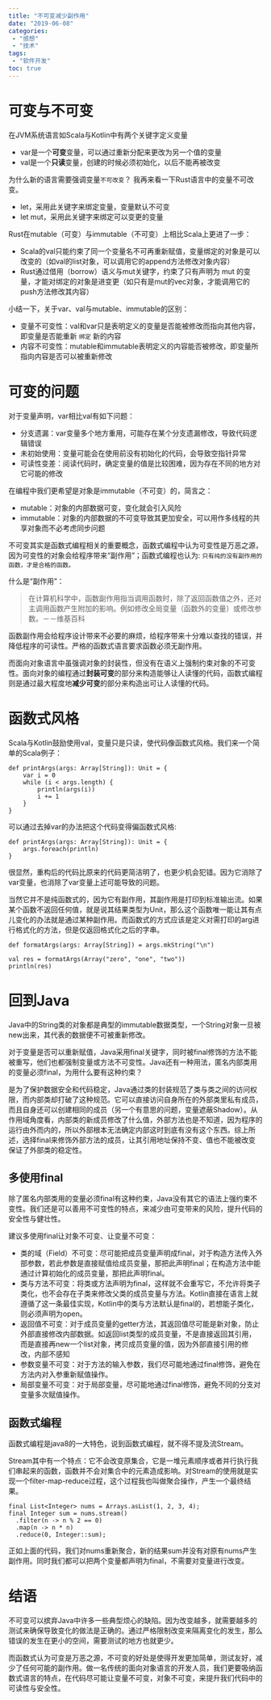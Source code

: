 ```yaml
---
title: "不可变减少副作用"
date: "2019-06-08"
categories:
 - "感想"
 - "技术"
tags:
 - "软件开发"
toc: true
---
```



# 可变与不可变

在JVM系统语言如Scala与Kotlin中有两个关键字定义变量
  
 - var是一个**可变**变量，可以通过重新分配来更改为另一个值的变量
 - val是一个**只读**变量，创建的时候必须初始化，以后不能再被改变
  
为什么新的语言需要强调变量`不可改变`？ 我再来看一下Rust语言中的变量不可改变。

 - let，采用此关键字来绑定变量，变量默认不可变
 - let mut，采用此关键字来绑定可以变更的变量

Rust在mutable（可变）与immutable（不可变）上相比Scala上更进了一步：

 - Scala的val只能约束了同一个变量名不可再重新赋值，变量绑定的对象是可以改变的（如val的list对象，可以调用它的append方法修改对象内容）
 - Rust通过借用（borrow）语义与mut关键字，约束了只有声明为 mut 的变量，才能对绑定的对象是进变更（如只有是mut的vec对象，才能调用它的push方法修改其内容）

<!--more-->
小结一下，关于var、val与mutable、immutable的区别：

 - 变量不可变性：val和var只是表明定义的变量是否能被修改而指向其他内容，即变量是否能重新 `绑定` 新的内容
 - 内容不可变性：mutable和immutable表明定义的内容能否被修改，即变量所指向内容是否可以被重新修改

# 可变的问题

对于变量声明，var相比val有如下问题：

 - 分支遗漏：var变量多个地方重用，可能存在某个分支遗漏修改，导致代码逻辑错误
 - 未初始使用：变量可能会在使用前没有初始化的代码，会导致空指针异常
 - 可读性变差：阅读代码时，确定变量的值是比较困难，因为存在不同的地方对它可能的修改

在编程中我们更希望是对象是immutable（不可变）的，简言之：
  
  - mutable：对象的内部数据可变，变化就会引入风险
  - immutable：对象的内部数据的不可变导致其更加安全，可以用作多线程的共享对象而不必考虑同步问题

不可变其实是函数式编程相关的重要概念，函数式编程中认为可变性是万恶之源，因为可变性的对象会给程序带来“副作用”；函数式编程也认为: `只有纯的没有副作用的函数，才是合格的函数。`

什么是“副作用”：

> 在计算机科学中，函数副作用指当调用函数时，除了返回函数值之外，还对主调用函数产生附加的影响。例如修改全局变量（函数外的变量）或修改参数。－－维基百科

函数副作用会给程序设计带来不必要的麻烦，给程序带来十分难以查找的错误，并降低程序的可读性。严格的函数式语言要求函数必须无副作用。

而面向对象语言中虽强调对象的封装性，但没有在语义上强制约束对象的不可变性。面向对象的编程通过**封装可变**的部分来构造能够让人读懂的代码，函数式编程则是通过最大程度地**减少可变**的部分来构造出可让人读懂的代码。


# 函数式风格

Scala与Kotlin鼓励使用val，变量只是只读，使代码像函数式风格。我们来一个简单的Scala例子：

```
def printArgs(args: Array[String]): Unit = {  
    var i = 0 
    while (i < args.length) {  
        println(args(i))  
        i += 1  
    }  
}  
```

可以通过去掉var的办法把这个代码变得偏函数式风格: 

```
def printArgs(args: Array[String]): Unit = {  
    args.foreach(println)  
}  
```

很显然，重构后的代码比原来的代码更简洁明了，也更少机会犯错。因为它消除了var变量，也消除了var变量上述可能导致的问题。

当然它并不是纯函数式的，因为它有副作用，其副作用是打印到标准输出流。如果某个函数不返回任何值，就是说其结果类型为Unit，那么这个函数唯一能让其有点儿变化的办法就是通过某种副作用。而函数式的方式应该是定义对需打印的arg进行格式化的方法，但是仅返回格式化之后的字串。

```
def formatArgs(args: Array[String]) = args.mkString("\n")

val res = formatArgs(Array("zero", "one", "two"))
println(res)
```

# 回到Java

Java中的String类的对象都是典型的immutable数据类型，一个String对象一旦被new出来，其代表的数据便不可被重新修改。

对于变量是否可以重新赋值，Java采用final关键字，同时被final修饰的方法不能被重写，他们也都强制变量或方法不可变性。Java还有一种用法，匿名内部类用的变量必须final，为用什么要有这种约束？

是为了保护数据安全和代码稳定，Java通过类的封装规范了类与类之间的访问权限，而内部类却打破了这种规范。它可以直接访问自身所在的外部类里私有成员，而且自身还可以创建相同的成员（另一个有意思的问题，变量遮蔽Shadow）。从作用域角度看，内部类的新成员修改了什么值，外部方法也是不知道，因为程序的运行由外而内的，所以外部根本无法确定内部这时到底有没有这个东西。综上所述，选择final来修饰外部方法的成员，让其引用地址保持不变、值也不能被改变保证了外部类的稳定性。

## 多使用final

除了匿名内部类用的变量必须final有这种约束，Java没有其它的语法上强约束不变性。我们还是可以善用不可变性的特点，来减少由可变带来的风险，提升代码的安全性与健壮性。

建议多使用final让对象不可变、让变量不可变：

 - 类的域（Field）不可变：尽可能把成员变量声明成final，对于构造方法传入外部参数，若此参数是直接赋值给成员变量，那把此声明final；在构造方法中能通过计算初始化的成员变量，那把此声明final。
 - 类与方法不可变：将类或方法声明为final，这样就不会重写它，不允许将类子类化，也不会存在子类来修改父类的成员变量与方法。Kotlin直接在语言上就遵循了这一条最佳实现，Kotlin中的类与方法默认是final的，若想能子类化，则必须声明为open。
 - 返回值不可变：对于成员变量的getter方法，其返回值尽可能是新对象，防止外部直接修改内部数据。如返回list类型的成员变量，不是直接返回其引用，而是直接再new一个list对象，拷贝成员变量的值，因为外部直接引用的修改，内部不感知
 - 参数变量不可变：对于方法的输入参数，我们尽可能地通过final修饰，避免在方法内对入参重新赋值操作。
 - 局部变量不可变：对于局部变量，尽可能地通过final修饰，避免不同的分支对变量多次赋值操作。

## 函数式编程

函数式编程是java8的一大特色，说到函数式编程，就不得不提及流Stream。

Stream其中有一个特点：它不会改变原集合，它是一堆元素顺序或者并行执行我们串起来的函数，函数并不会对集合中的元素造成影响。对Stream的使用就是实现一个filter-map-reduce过程，这个过程我也叫做聚合操作，产生一个最终结果。

```
final List<Integer> nums = Arrays.asList(1, 2, 3, 4);
final Integer sum = nums.stream()
  .filter(n -> n % 2 == 0)
  .map(n -> n * n)
  .reduce(0, Integer::sum);
```

正如上面的代码，我们对nums重新聚合，新的结果sum并没有对原有nums产生副作用。同时我们都可以把两个变量都声明为final，不需要对变量进行改变。

# 结语

不可变可以摈弃Java中许多一些典型烦心的缺陷。因为改变越多，就需要越多的测试来确保导致变化的做法是正确的。通过严格限制改变来隔离变化的发生，那么错误的发生在更小的空间，需要测试的地方也就更少。

而函数式认为可变是万恶之源，不可变的好处是使得开发更加简单，测试友好，减少了任何可能的副作用。做一名传统的面向对象语言的开发人员，我们更要吸纳函数式语言的特点，在代码尽可能让变量不可变，对象不可变，来提升我们代码中的可读性与安全性。
